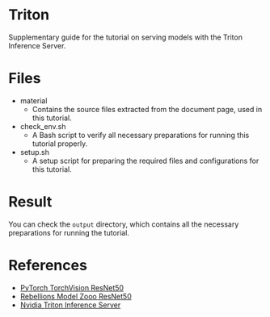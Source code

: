 # Triton
Supplementary guide for the tutorial on serving models with the Triton Inference Server.

# Files
- material
  - Contains the source files extracted from the document page, used in this tutorial.
- check_env.sh
  - A Bash script to verify all necessary preparations for running this tutorial properly.
- setup.sh
  - A setup script for preparing the required files and configurations for this tutorial.

# Result
You can check the `output` directory, which contains all the necessary preparations for running the tutorial.

# References
- [PyTorch TorchVision ResNet50](https://docs.rbln.ai/tutorial/basic/pytorch_resnet50.html)
- [Rebellions Model Zooo ResNet50](https://github.com/rebellions-sw/rbln-model-zoo/blob/main/huggingface/image-classification/resnet/compile.py)
- [Nvidia Triton Inference Server](https://docs.rbln.ai/ko/software/model_serving/tritonserver.html)

